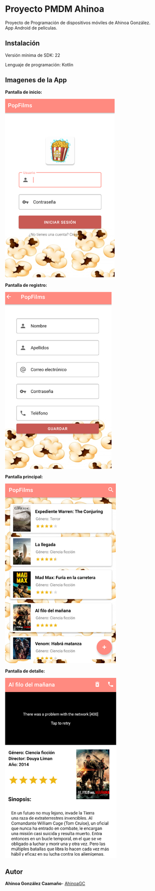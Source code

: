 # Proyecto PMDM Ahinoa
Proyecto de Programación de dispositivos móviles de Ahinoa González. App Android de peliculas.


## Instalación

Versión mínima de SDK: 22

Lenguaje de programación: Kotlin


## Imagenes de la App

**Pantalla de inicio:**


![Pantalla inicial](https://github.com/AhinoaGC/GonzalezAhinoaProyectoPMDM/blob/main/imagenesReadme/login.PNG)

**Pantalla de registro:**


![Pantalla registro](https://github.com/AhinoaGC/GonzalezAhinoaProyectoPMDM/blob/main/imagenesReadme/registro.PNG)

**Pantalla principal:**


![Pantalla principal](https://github.com/AhinoaGC/GonzalezAhinoaProyectoPMDM/blob/main/imagenesReadme/principal.PNG)

**Pantalla de detalle:**

![Pantalla detalle](https://github.com/AhinoaGC/GonzalezAhinoaProyectoPMDM/blob/main/imagenesReadme/detalle.PNG)

## Autor

**Ahinoa González Caamaño**- [AhinoaGC](https://github.com/AhinoaGC)